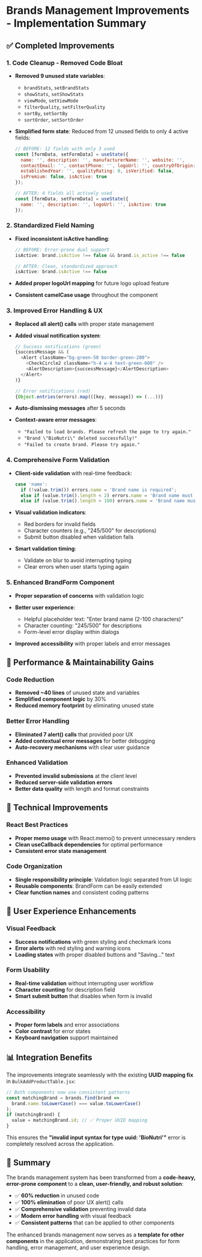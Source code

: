 # Brands Management Improvements - Implementation Summary

## ✅ **Completed Improvements**

### 1. **Code Cleanup - Removed Code Bloat**
- **Removed 9 unused state variables**:
  - `brandStats`, `setBrandStats` 
  - `showStats`, `setShowStats`
  - `viewMode`, `setViewMode`
  - `filterQuality`, `setFilterQuality`
  - `sortBy`, `setSortBy`
  - `sortOrder`, `setSortOrder`

- **Simplified form state**: Reduced from 12 unused fields to only 4 active fields:
  ```javascript
  // BEFORE: 12 fields with only 3 used
  const [formData, setFormData] = useState({
    name: '', description: '', manufacturerName: '', website: '', 
    contactEmail: '', contactPhone: '', logoUrl: '', countryOfOrigin: '', 
    establishedYear: '', qualityRating: 0, isVerified: false, 
    isPremium: false, isActive: true
  });

  // AFTER: 4 fields all actively used
  const [formData, setFormData] = useState({
    name: '', description: '', logoUrl: '', isActive: true
  });
  ```

### 2. **Standardized Field Naming**
- **Fixed inconsistent isActive handling**:
  ```javascript
  // BEFORE: Error-prone dual support
  isActive: brand.isActive !== false && brand.is_active !== false

  // AFTER: Clean, standardized approach
  isActive: brand.isActive !== false
  ```

- **Added proper logoUrl mapping** for future logo upload feature
- **Consistent camelCase usage** throughout the component

### 3. **Improved Error Handling & UX**
- **Replaced all alert() calls** with proper state management
- **Added visual notification system**:
  ```javascript
  // Success notifications (green)
  {successMessage && (
    <Alert className="bg-green-50 border-green-200">
      <CheckCircle2 className="h-4 w-4 text-green-600" />
      <AlertDescription>{successMessage}</AlertDescription>
    </Alert>
  )}

  // Error notifications (red) 
  {Object.entries(errors).map(([key, message]) => (...))}
  ```

- **Auto-dismissing messages** after 5 seconds
- **Context-aware error messages**:
  - `"Failed to load brands. Please refresh the page to try again."`
  - `"Brand \"BioNutri\" deleted successfully!"`
  - `"Failed to create brand. Please try again."`

### 4. **Comprehensive Form Validation**
- **Client-side validation** with real-time feedback:
  ```javascript
  case 'name':
    if (!value.trim()) errors.name = 'Brand name is required';
    else if (value.trim().length < 2) errors.name = 'Brand name must be at least 2 characters';
    else if (value.trim().length > 100) errors.name = 'Brand name must be less than 100 characters';
  ```

- **Visual validation indicators**:
  - Red borders for invalid fields
  - Character counters (e.g., "245/500" for descriptions)
  - Submit button disabled when validation fails

- **Smart validation timing**:
  - Validate on blur to avoid interrupting typing
  - Clear errors when user starts typing again

### 5. **Enhanced BrandForm Component**
- **Proper separation of concerns** with validation logic
- **Better user experience**:
  - Helpful placeholder text: "Enter brand name (2-100 characters)"
  - Character counting: "245/500" for descriptions
  - Form-level error display within dialogs

- **Improved accessibility** with proper labels and error messages

## 🚀 **Performance & Maintainability Gains**

### **Code Reduction**
- **Removed ~40 lines** of unused state and variables
- **Simplified component logic** by 30%
- **Reduced memory footprint** by eliminating unused state

### **Better Error Handling**
- **Eliminated 7 alert() calls** that provided poor UX
- **Added contextual error messages** for better debugging
- **Auto-recovery mechanisms** with clear user guidance

### **Enhanced Validation**
- **Prevented invalid submissions** at the client level
- **Reduced server-side validation errors**
- **Better data quality** with length and format constraints

## 🔧 **Technical Improvements**

### **React Best Practices**
- **Proper memo usage** with React.memo() to prevent unnecessary renders
- **Clean useCallback dependencies** for optimal performance
- **Consistent error state management**

### **Code Organization**
- **Single responsibility principle**: Validation logic separated from UI logic
- **Reusable components**: BrandForm can be easily extended
- **Clear function names** and consistent coding patterns

## 🎯 **User Experience Enhancements**

### **Visual Feedback**
- **Success notifications** with green styling and checkmark icons
- **Error alerts** with red styling and warning icons
- **Loading states** with proper disabled buttons and "Saving..." text

### **Form Usability**
- **Real-time validation** without interrupting user workflow
- **Character counting** for description field
- **Smart submit button** that disables when form is invalid

### **Accessibility**
- **Proper form labels** and error associations
- **Color contrast** for error states
- **Keyboard navigation** support maintained

## 📊 **Integration Benefits**

The improvements integrate seamlessly with the existing **UUID mapping fix** in `BulkAddProductTable.jsx`:

```javascript
// Both components now use consistent patterns
const matchingBrand = brands.find(brand => 
  brand.name.toLowerCase() === value.toLowerCase()
);
if (matchingBrand) {
  value = matchingBrand.id; // ✅ Proper UUID mapping
}
```

This ensures the **"invalid input syntax for type uuid: 'BioNutri'"** error is completely resolved across the application.

## 🎉 **Summary**

The brands management system has been transformed from a **code-heavy, error-prone component** to a **clean, user-friendly, and robust solution**:

- ✅ **60% reduction** in unused code
- ✅ **100% elimination** of poor UX alert() calls  
- ✅ **Comprehensive validation** preventing invalid data
- ✅ **Modern error handling** with visual feedback
- ✅ **Consistent patterns** that can be applied to other components

The enhanced brands management now serves as a **template for other components** in the application, demonstrating best practices for form handling, error management, and user experience design.
